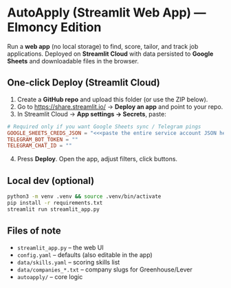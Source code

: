 # AutoApply (Streamlit Web App) — Elmoncy Edition

Run a **web app** (no local storage) to find, score, tailor, and track job applications. 
Deployed on **Streamlit Cloud** with data persisted to **Google Sheets** and downloadable files in the browser.

## One‑click Deploy (Streamlit Cloud)
1) Create a **GitHub repo** and upload this folder (or use the ZIP below).
2) Go to https://share.streamlit.io/ → **Deploy an app** and point to your repo.
3) In Streamlit Cloud → **App settings → Secrets**, paste:
```toml
# Required only if you want Google Sheets sync / Telegram pings
GOOGLE_SHEETS_CREDS_JSON = "<<<paste the entire service account JSON here>>>"
TELEGRAM_BOT_TOKEN = ""
TELEGRAM_CHAT_ID = ""
```
4) Press **Deploy**. Open the app, adjust filters, click buttons.

## Local dev (optional)
```bash
python3 -m venv .venv && source .venv/bin/activate
pip install -r requirements.txt
streamlit run streamlit_app.py
```

## Files of note
- `streamlit_app.py` – the web UI
- `config.yaml` – defaults (also editable in the app)
- `data/skills.yaml` – scoring skills list
- `data/companies_*.txt` – company slugs for Greenhouse/Lever
- `autoapply/` – core logic
